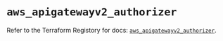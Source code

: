 # `aws_apigatewayv2_authorizer`

Refer to the Terraform Registory for docs: [`aws_apigatewayv2_authorizer`](https://registry.terraform.io/providers/hashicorp/aws/4.66.0/docs/resources/apigatewayv2_authorizer).
